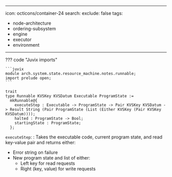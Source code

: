 
---
icon: octicons/container-24
search:
  exclude: false
tags:
  - node-architecture
  - ordering-subsystem
  - engine
  - executor
  - environment
---

??? code "Juvix imports"

    ```juvix
    module arch.system.state.resource_machine.notes.runnable;
    import prelude open;
    ```

```juvix
trait
type Runnable KVSKey KVSDatum Executable ProgramState :=
  mkRunnable@{
    executeStep : Executable -> ProgramState -> Pair KVSKey KVSDatum -> Result String (Pair ProgramState (List (Either KVSKey (Pair KVSKey KVSDatum))));
    halted : ProgramState -> Bool;
    startingState : ProgramState;
  };
```

`executeStep`:
: Takes the executable code, current program state, and read key-value pair and returns either:
  - Error string on failure
  - New program state and list of either:
    - Left key for read requests
    - Right (key, value) for write requests
